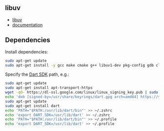 ## libuv

- [libuv](https://github.com/libuv/libuv)
- [documentation](https://docs.libuv.org/en/v1.x/guide/introduction.html)

## Dependencies

Install dependencies:

```bash
sudo apt-get update
sudo apt-get install -y gcc make cmake g++ libuv1-dev pkg-config gdb clang-format
```

Specify the [Dart SDK](https://dart.dev/get-dart) path, e.g.:

```bash
sudo apt-get update
sudo apt-get install apt-transport-https
wget -qO- https://dl-ssl.google.com/linux/linux_signing_key.pub | sudo gpg --dearmor -o /usr/share/keyrings/dart.g
echo 'deb [signed-by=/usr/share/keyrings/dart.gpg arch=amd64] https://storage.googleapis.com/download.dartlang.g/linux/debian stable main' | sudo tee /etc/apt/sources.list.d/dart_stable.list
sudo apt-get update
sudo apt-get install dart
echo 'PATH="$PATH:/usr/lib/dart/bin"' >> ~/.zshrc
echo 'export DART_SDK=/usr/lib/dart' >> ~/.zshrc
echo 'PATH="$PATH:/usr/lib/dart/bin"' >> ~/.profile
echo 'export DART_SDK=/usr/lib/dart' >> ~/.profile
```